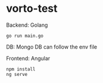 # vorto-test

Backend: Golang 
```
go run main.go
```

DB: Mongo DB
can follow the env file

Frontend: Angular
```
npm install
ng serve
```
